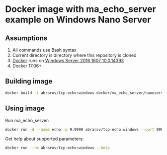 # Docker image with ma_echo_server example on Windows Nano Server

## Assumptions

1. All commands use Bash syntax
1. Current directory is directory where this repository is cloned
1. [Docker](https://docs.microsoft.com/en-us/virtualization/windowscontainers/deploy-containers/deploy-containers-on-server) runs on [Windows Server 2016 1607 10.0.14393](https://docs.microsoft.com/en-us/windows-server/get-started/windows-server-release-info)
1. Docker 17.06+

## Building image

```bash
docker build -t abrarov/tcp-echo:windows docker/ma_echo_server/nanoserver
```

## Using image

Run ma_echo_server:

```bash
docker run -d --name echo -p 9:9999 abrarov/tcp-echo:windows --port 9999 --inactivity-timeout 300
```

Get help about supported parameters:

```bash
docker run --rm abrarov/tcp-echo:windows --help
```
